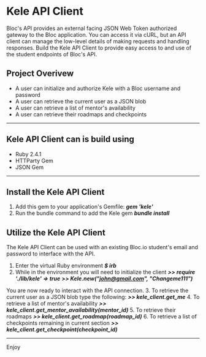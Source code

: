# Kele API Client

Bloc's API provides an external facing JSON Web Token authorized gateway to the Bloc application. You can access it via cURL, but an API client can manage the low-level details of making requests and handling responses. Build the Kele API Client to provide easy access to and use of the student endpoints of Bloc's API.

## Project Overivew

* A user can initialize and authorize Kele with a Bloc username and password
* A user can retrieve the current user as a JSON blob
* A user can retrieve a list of mentor's availability
* A user can retrieve their roadmaps and checkpoints

---

## Kele API Client can is build using

* Ruby 2.4.1
* HTTParty Gem
* JSON Gem

---

## Install the Kele API Client

1. Add this gem to your application's Gemfile: 
    _**gem 'kele'**_
2. Run the bundle command to add the Kele gem
    _**bundle install**_

## Utilize the Kele API Client

The Kele API Client can be used with an existing Bloc.io student's email and password to interface with the API.

1. Enter the virtual Ruby environment
    _**$ irb**_
2. While in the environment you will need to initialize the client
    _**>> require './lib/kele'**_
    _**=> true**_
    _**>> Kele.new("john@gmail.com", "Changeme111")**_

You are now ready to interact with the API connection.
3. To retrieve the current user as a JSON blob type the following:
    _**>> kele_client.get_me**_
4. To retrieve a list of mentor's availability
    _**>> kele_client.get_mentor_availability(mentor_id)**_
5. To retrieve their roadmaps
    _**>> kele_client.get_roadmap(roadmap_id)**_
6. To retrieve a list of checkpoints remaining in current section
    _**>> kele_client.get_checkpoint(checkpoint_id)**_

---
Enjoy

